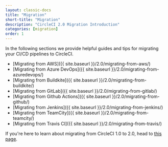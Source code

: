 ```yaml
---
layout: classic-docs
title: "Migration"
short-title: "Migration"
description: "CircleCI 2.0 Migration Introduction"
categories: [migration]
order: 1
---
```


In the following sections we provide helpful guides and tips for migrating your CI/CD pipelines to CircleCI.

* [Migrating from AWS]({{ site.baseurl }}/2.0/migrating-from-aws/)
* [Migrating from Azure DevOps]({{ site.baseurl }}/2.0/migrating-from-azuredevops/)
* [Migrating from Buildkite]({{ site.baseurl }}/2.0/migrating-from-buildkite/)
* [Migrating from GitLab]({{ site.baseurl }}/2.0/migrating-from-gitlab/)
* [Migrating from Github Actions]({{ site.baseurl }}/2.0/migrating-from-github/)
* [Migrating from Jenkins]({{ site.baseurl }}/2.0/migrating-from-jenkins/)
* [Migrating from TeamCity]({{ site.baseurl }}/2.0/migrating-from-teamcity/)
* [Migrating from Travis CI]({{ site.baseurl }}/2.0/migrating-from-travis/)

If you're here to learn about migrating from CircleCI 1.0 to 2.0, head to [this page](https://circleci.com/docs/2.0/upgrading/#section=server-administration).

